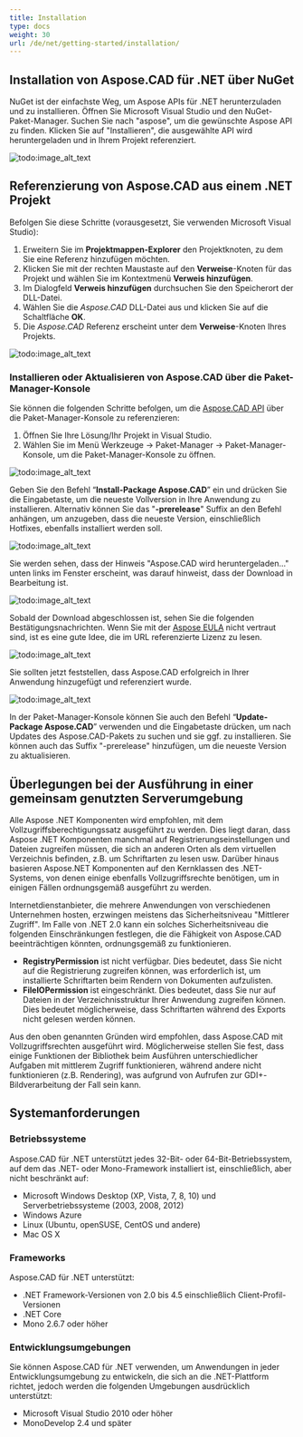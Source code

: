 ```yaml
---
title: Installation
type: docs
weight: 30
url: /de/net/getting-started/installation/
---
```


## **Installation von Aspose.CAD für .NET über NuGet**

NuGet ist der einfachste Weg, um Aspose APIs für .NET herunterzuladen und zu installieren. Öffnen Sie Microsoft Visual Studio und den NuGet-Paket-Manager. Suchen Sie nach "aspose", um die gewünschte Aspose API zu finden. Klicken Sie auf "Installieren", die ausgewählte API wird heruntergeladen und in Ihrem Projekt referenziert.

![todo:image_alt_text](/cad/_assets/install/installation_1.png)

## **Referenzierung von Aspose.CAD aus einem .NET Projekt**

Befolgen Sie diese Schritte (vorausgesetzt, Sie verwenden Microsoft Visual Studio):

1. Erweitern Sie im **Projektmappen-Explorer** den Projektknoten, zu dem Sie eine Referenz hinzufügen möchten.
1. Klicken Sie mit der rechten Maustaste auf den **Verweise**-Knoten für das Projekt und wählen Sie im Kontextmenü **Verweis hinzufügen**.
1. Im Dialogfeld **Verweis hinzufügen** durchsuchen Sie den Speicherort der DLL-Datei.
1. Wählen Sie die *Aspose.CAD* DLL-Datei aus und klicken Sie auf die Schaltfläche **OK**.
1. Die *Aspose.CAD* Referenz erscheint unter dem **Verweise**-Knoten Ihres Projekts.

![todo:image_alt_text](/cad/_assets/install/installation_2.png)

### **Installieren oder Aktualisieren von Aspose.CAD über die Paket-Manager-Konsole**

Sie können die folgenden Schritte befolgen, um die [Aspose.CAD API](https://www.nuget.org/packages/Aspose.CAD/) über die Paket-Manager-Konsole zu referenzieren:

1. Öffnen Sie Ihre Lösung/Ihr Projekt in Visual Studio.
1. Wählen Sie im Menü Werkzeuge -> Paket-Manager -> Paket-Manager-Konsole, um die Paket-Manager-Konsole zu öffnen.

![todo:image_alt_text](/cad/_assets/install/installation_3.png)

Geben Sie den Befehl “**Install-Package Aspose.CAD**” ein und drücken Sie die Eingabetaste, um die neueste Vollversion in Ihre Anwendung zu installieren. Alternativ können Sie das "**-prerelease**" Suffix an den Befehl anhängen, um anzugeben, dass die neueste Version, einschließlich Hotfixes, ebenfalls installiert werden soll.

![todo:image_alt_text](/cad/_assets/install/installation_4.png)

Sie werden sehen, dass der Hinweis "Aspose.CAD wird heruntergeladen..." unten links im Fenster erscheint, was darauf hinweist, dass der Download in Bearbeitung ist.

![todo:image_alt_text](/cad/_assets/install/installation_5.png)

Sobald der Download abgeschlossen ist, sehen Sie die folgenden Bestätigungsnachrichten. Wenn Sie mit der [Aspose EULA](https://about.aspose.com/legal/eula) nicht vertraut sind, ist es eine gute Idee, die im URL referenzierte Lizenz zu lesen.

![todo:image_alt_text](/cad/_assets/install/installation_6.png)

Sie sollten jetzt feststellen, dass Aspose.CAD erfolgreich in Ihrer Anwendung hinzugefügt und referenziert wurde.

![todo:image_alt_text](/cad/_assets/install/installation_7.png)

In der Paket-Manager-Konsole können Sie auch den Befehl “**Update-Package Aspose.CAD**” verwenden und die Eingabetaste drücken, um nach Updates des Aspose.CAD-Pakets zu suchen und sie ggf. zu installieren. Sie können auch das Suffix "-prerelease" hinzufügen, um die neueste Version zu aktualisieren.

## **Überlegungen bei der Ausführung in einer gemeinsam genutzten Serverumgebung**

Alle Aspose .NET Komponenten wird empfohlen, mit dem Vollzugriffsberechtigungssatz ausgeführt zu werden. Dies liegt daran, dass Aspose .NET Komponenten manchmal auf Registrierungseinstellungen und Dateien zugreifen müssen, die sich an anderen Orten als dem virtuellen Verzeichnis befinden, z.B. um Schriftarten zu lesen usw. Darüber hinaus basieren Aspose.NET Komponenten auf den Kernklassen des .NET-Systems, von denen einige ebenfalls Vollzugriffsrechte benötigen, um in einigen Fällen ordnungsgemäß ausgeführt zu werden.

Internetdienstanbieter, die mehrere Anwendungen von verschiedenen Unternehmen hosten, erzwingen meistens das Sicherheitsniveau "Mittlerer Zugriff". Im Falle von .NET 2.0 kann ein solches Sicherheitsniveau die folgenden Einschränkungen festlegen, die die Fähigkeit von Aspose.CAD beeinträchtigen könnten, ordnungsgemäß zu funktionieren.

- **RegistryPermission** ist nicht verfügbar. Dies bedeutet, dass Sie nicht auf die Registrierung zugreifen können, was erforderlich ist, um installierte Schriftarten beim Rendern von Dokumenten aufzulisten.
- **FileIOPermission** ist eingeschränkt. Dies bedeutet, dass Sie nur auf Dateien in der Verzeichnisstruktur Ihrer Anwendung zugreifen können. Dies bedeutet möglicherweise, dass Schriftarten während des Exports nicht gelesen werden können.

Aus den oben genannten Gründen wird empfohlen, dass Aspose.CAD mit Vollzugriffsrechten ausgeführt wird. Möglicherweise stellen Sie fest, dass einige Funktionen der Bibliothek beim Ausführen unterschiedlicher Aufgaben mit mittlerem Zugriff funktionieren, während andere nicht funktionieren (z.B. Rendering), was aufgrund von Aufrufen zur GDI+-Bildverarbeitung der Fall sein kann.

## **Systemanforderungen**

### **Betriebssysteme**

Aspose.CAD für .NET unterstützt jedes 32-Bit- oder 64-Bit-Betriebssystem, auf dem das .NET- oder Mono-Framework installiert ist, einschließlich, aber nicht beschränkt auf:

- Microsoft Windows Desktop (XP, Vista, 7, 8, 10) und Serverbetriebssysteme (2003, 2008, 2012)
- Windows Azure
- Linux (Ubuntu, openSUSE, CentOS und andere)
- Mac OS X

### **Frameworks**

Aspose.CAD für .NET unterstützt:

- .NET Framework-Versionen von 2.0 bis 4.5 einschließlich Client-Profil-Versionen
- .NET Core
- Mono 2.6.7 oder höher

### **Entwicklungsumgebungen**

Sie können Aspose.CAD für .NET verwenden, um Anwendungen in jeder Entwicklungsumgebung zu entwickeln, die sich an die .NET-Plattform richtet, jedoch werden die folgenden Umgebungen ausdrücklich unterstützt:

- Microsoft Visual Studio 2010 oder höher
- MonoDevelop 2.4 und später
